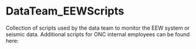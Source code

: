 # DataTeam_EEWScripts
Collection of scripts used by the data team to monitor the EEW system or seismic data. Additional scripts for ONC internal employees can be found here:


